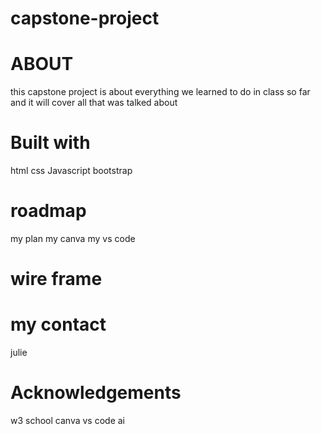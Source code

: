 # capstone-project
# ABOUT
this capstone project is about everything we learned to do in class so far and it will cover all that was talked about
# Built with
html
css
Javascript
bootstrap
# roadmap
my plan
my canva
my vs code
# wire frame




# my contact
julie 
 # Acknowledgements
 w3 school
 canva
 vs code
 ai
 










